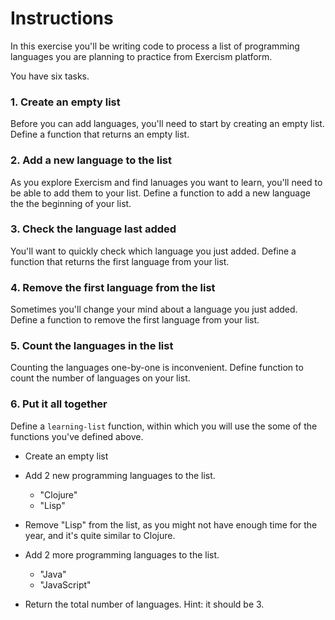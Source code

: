 # Instructions

In this exercise you'll be writing code to process a list of programming languages you are planning to practice from Exercism platform.

You have six tasks.

### 1. Create an empty list

Before you can add languages, you'll need to start by creating an empty list. Define a function that returns an empty list.

### 2. Add a new language to the list
 
As you explore Exercism and find lanuages you want to learn, you'll need to be able to add them to your list. Define a function to add a new language the the beginning of your list.
 
### 3. Check the language last added

You'll want to quickly check which language you just added. Define a function that returns the first language from your list.

### 4. Remove the first language from the list

Sometimes you'll change your mind about a language you just added. Define a function to remove the first language from your list.

### 5. Count the languages in the list

Counting the languages one-by-one is inconvenient. Define function to count the number of languages on your list.

### 6. Put it all together

Define a `learning-list` function, within which you will use the some of the functions you've defined above.

- Create an empty list
- Add 2 new programming languages to the list.

  - "Clojure"
  - "Lisp"

- Remove "Lisp" from the list, as you might not have enough time for the year, and it's quite similar to Clojure.
- Add 2 more programming languages to the list.

  - "Java"
  - "JavaScript"

- Return the total number of languages. Hint: it should be 3.
